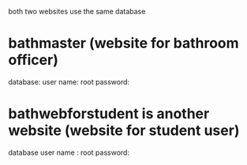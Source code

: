 both two websites use the same database   

# bathmaster (website for bathroom officer)
database: user name: root
password:


# bathwebforstudent is another website (website for student user)  
database user name : root  password:

